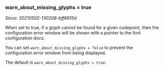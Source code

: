 ### warn_about_missing_glyphs = true

*Since: 20210502-130208-bff6815d*

When set to true, if a glyph cannot be found for a given codepoint, then
the configuration error window will be shown with a pointer to the font
configuration docs.

You can set `warn_about_missing_glyphs = false` to prevent the configuration
error window from being displayed.

The default is `warn_about_missing_glyphs = true`.

